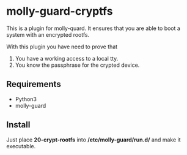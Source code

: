 # molly-guard-cryptfs

This is a plugin for molly-quard. It ensures that you are able to boot a system with an encrypted rootfs. 

With this plugin you have need to prove that
  1. You have a working access to a local tty.
  2. You know the passphrase for the crypted device.

## Requirements
  - Python3
  - molly-guard

## Install
Just place __20-crypt-rootfs__ into __/etc/molly-guard/run.d/__ and make it executable.
